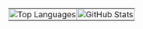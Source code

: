 <!-- <p><img src="https://github.com/user-attachments/assets/cf79677d-24d5-4781-ae44-cf788d0ede34" alt="logo"> 
  <img align="left" src="https://user-images.githubusercontent.com/65187002/144930161-2f783401-8d27-4fdf-a2f7-cc0ba32f1f1f.gif" width="21%" style="display:inline;">
 <a href="https://git.io/typing-svg">
    <img src="https://readme-typing-svg.demolab.com?font=Fira+Code&size=30&pause=1000&color=0000FF&center=true&vCenter=true&width=550&lines=Indhira+Ayu+Puspita" alt="Typing SVG">
 </a>
  <img align="right" src="https://user-images.githubusercontent.com/65187002/144930161-2f783401-8d27-4fdf-a2f7-cc0ba32f1f1f.gif" width="21%" style="display:inline;">
</p>
<p align="center"> 
  <img src="https://komarev.com/ghpvc/?username=indhiraya&amp;label=Profile%20views&amp;color=0e75b6&amp;style=flat" alt="indhira ayu">
</p>
-->

<table style="width: 100%; border-collapse: collapse; border-spacing: 0; table-layout: fixed;">
  <tr>
    <td style="padding: 0; text-align: center;">
      <img src="https://github-readme-stats.vercel.app/api/top-langs?username=indhiraya&show_icons=true&locale=en&layout=compact" alt="Top Languages" style="width: 100%; margin: 0;">
    </td>
    <td style="padding: 0; text-align: center;">
      <img src="https://github-readme-stats.vercel.app/api?username=indhiraya&show_icons=true&locale=en" alt="GitHub Stats" style="width: 100%; margin: 0;">
    </td>
  </tr>
</table>

<!-- <a href="https://git.io/typing-svg">
    <img src="https://readme-typing-svg.demolab.com?font=Fira+Code&size=30&pause=1000&color=00AFFF&width=550&lines=Hi+👋,+I'm+Indhira+Ayu+Puspita+Ningrum" alt="Typing SVG";>
  </a>
<div style="display: flex; justify-content: space-between; align-items: center;">
    <img src="https://github-readme-stats.vercel.app/api/top-langs?username=indhiraya&show_icons=true&locale=en&layout=compact" alt="indhiraya" style="width: 45%;">
    <img src="https://github-readme-stats.vercel.app/api?username=indhiraya&show_icons=true&locale=en" alt="indhiraya" style="width: 45%;">
</div>
-->
